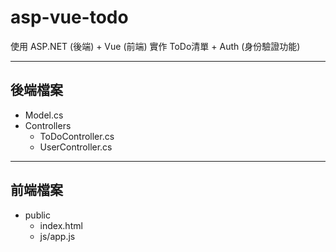 # asp-vue-todo

使用 ASP.NET (後端) + Vue (前端) 實作 ToDo清單 + Auth (身份驗證功能)

---

## 後端檔案

- Model.cs
- Controllers
    - ToDoController.cs
    - UserController.cs

---

## 前端檔案

- public
    - index.html
    - js/app.js
